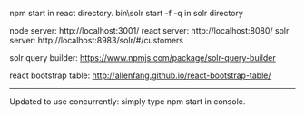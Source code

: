 npm start in react directory. 
bin\solr start -f -q in solr directory

node server: http://localhost:3001/
react server: http://localhost:8080/
solr server: http://localhost:8983/solr/#/customers

solr query builder:
https://www.npmjs.com/package/solr-query-builder

react bootstrap table:
http://allenfang.github.io/react-bootstrap-table/

*********************************************
Updated to use concurrently: simply type npm start in console.